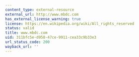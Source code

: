```yaml
---
content_type: external-resource
external_url: http://www.mbdc.com
has_external_license_warning: true
license: https://en.wikipedia.org/wiki/All_rights_reserved
status: valid
title: www.mbdc.com
uid: 311bfc5e-d958-47ce-9911-cea33c9b33e3
url_status_code: 200
wayback_url: ''
---
```

